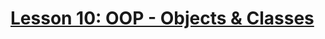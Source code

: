 # [Lesson 10: OOP - Objects & Classes](https://colab.research.google.com/drive/10kCAqWJarynBmsvZwD9OAo9SYDq6Bwvr?usp=sharing)